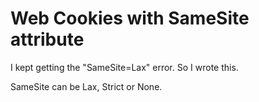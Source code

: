 # Web Cookies with SameSite attribute

I kept getting the "SameSite=Lax" error. So I wrote this.

SameSite can be Lax, Strict or None.
